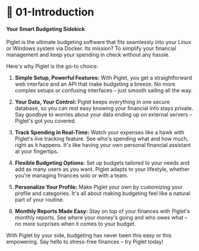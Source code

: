 # :pig: 01-Introduction

#### Your Smart Budgeting Sidekick

Piglet is the ultimate budgeting software that fits seamlessly into your Linux or Windows system via Docker. Its mission? To simplify your financial management and keep your spending in check without any hassle.

Here's why Piglet is the go-to choice:

1. **Simple Setup, Powerful Features:** With Piglet, you get a straightforward web interface and an API that make budgeting a breeze. No more complex setups or confusing interfaces – just smooth sailing all the way.

2. **Your Data, Your Control:** Piglet keeps everything in one secure database, so you can rest easy knowing your financial info stays private. Say goodbye to worries about your data ending up on external servers – Piglet's got you covered.

3. **Track Spending in Real-Time:** Watch your expenses like a hawk with Piglet's live tracking feature. See who's spending what and how much, right as it happens. It's like having your own personal financial assistant at your fingertips.

4. **Flexible Budgeting Options:** Set up budgets tailored to your needs and add as many users as you want. Piglet adapts to your lifestyle, whether you're managing finances solo or with a team.

5. **Personalize Your Profile:** Make Piglet your own by customizing your profile and categories. It's all about making budgeting feel like a natural part of your routine.

6. **Monthly Reports Made Easy:** Stay on top of your finances with Piglet's monthly reports. See where your money's going and who owes what – no more surprises when it comes to your budget.

With Piglet by your side, budgeting has never been this easy or this empowering. Say hello to stress-free finances – try Piglet today!
